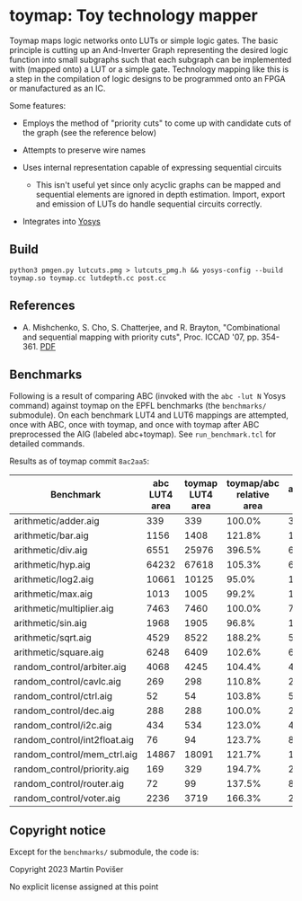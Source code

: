 # toymap: Toy technology mapper

Toymap maps logic networks onto LUTs or simple logic gates. The basic principle is cutting up an And-Inverter Graph representing the desired logic function into small subgraphs such that each subgraph can be implemented with (mapped onto) a LUT or a simple gate. Technology mapping like this is a step in the compilation of logic designs to be programmed onto an FPGA or manufactured as an IC.

Some features:

 * Employs the method of "priority cuts" to come up with candidate cuts of the graph (see the reference below)

 * Attempts to preserve wire names

 * Uses internal representation capable of expressing sequential circuits

     * This isn't useful yet since only acyclic graphs can be mapped and sequential elements are ignored in depth estimation. Import, export and emission of LUTs do handle sequential circuits correctly.

 * Integrates into [Yosys](https://github.com/yosysHQ/yosys)

## Build

    python3 pmgen.py lutcuts.pmg > lutcuts_pmg.h && yosys-config --build toymap.so toymap.cc lutdepth.cc post.cc

## References

 * A. Mishchenko, S. Cho, S. Chatterjee, and R. Brayton, "Combinational and sequential mapping with priority cuts", Proc. ICCAD '07, pp. 354-361. [PDF](https://people.eecs.berkeley.edu/~alanmi/publications/2007/iccad07_map.pdf)


## Benchmarks

Following is a result of comparing ABC (invoked with the `abc -lut N` Yosys command) against toymap on the EPFL benchmarks (the `benchmarks/` submodule). On each benchmark LUT4 and LUT6 mappings are attempted, once with ABC, once with toymap, and once with toymap after ABC preprocessed the AIG (labeled abc+toymap). See `run_benchmark.tcl` for detailed commands.

Results as of toymap commit `8ac2aa5`:


Benchmark | abc LUT4 area | toymap LUT4 area | toymap/abc relative area | abc+toymap LUT4 area | abc+toymap/abc relative area | abc LUT4 depth | toymap LUT4 depth | abc+toymap LUT4 depth | abc LUT6 area | toymap LUT6 area | toymap/abc relative area | abc+toymap LUT6 area | abc+toymap/abc relative area | abc LUT6 depth | toymap LUT6 depth | abc+toymap LUT6 depth | extra toymap args
---|---|---|---|--|--|--|--|--|--|--|--|--|--|--|--|--|--
arithmetic/adder.aig | 339 | 339 | 100.0% | 339 | 100.0% | 85 | 85 | 85 | 274 | 261 | 95.3% | 261 | 95.3% | 51 | 51 | 51 | 
arithmetic/bar.aig | 1156 | 1408 | 121.8% | 1284 | 111.1% | 6 | 6 | 6 | 512 | 512 | 100.0% | 512 | 100.0% | 4 | 4 | 4 | 
arithmetic/div.aig | 6551 | 25976 | 396.5% | 6837 | 104.4% | 1437 | 1443 | 1437 | 5048 | 21515 | 426.2% | 6286 | 124.5% | 860 | 864 | 860 | 
arithmetic/hyp.aig | 64232 | 67618 | 105.3% | 67390 | 104.9% | 8254 | 8259 | 8254 | 44985 | 48993 | 108.9% | 49032 | 109.0% | 4193 | 4198 | 4195 | 
arithmetic/log2.aig | 10661 | 10125 | 95.0% | 10076 | 94.5% | 126 | 126 | 126 | 7880 | 8609 | 109.3% | 8353 | 106.0% | 70 | 72 | 70 | 
arithmetic/max.aig | 1013 | 1005 | 99.2% | 1024 | 101.1% | 67 | 76 | 67 | 799 | 774 | 96.9% | 803 | 100.5% | 40 | 44 | 40 | 
arithmetic/multiplier.aig | 7463 | 7460 | 100.0% | 7467 | 100.1% | 87 | 87 | 87 | 5880 | 5891 | 100.2% | 5953 | 101.2% | 53 | 53 | 53 | 
arithmetic/sin.aig | 1968 | 1905 | 96.8% | 1937 | 98.4% | 56 | 60 | 56 | 1450 | 1417 | 97.7% | 1470 | 101.4% | 36 | 36 | 36 | 
arithmetic/sqrt.aig | 4529 | 8522 | 188.2% | 5215 | 115.1% | 1995 | 2015 | 1995 | 3183 | 5778 | 181.5% | 3766 | 118.3% | 1017 | 1033 | 1017 | 
arithmetic/square.aig | 6248 | 6409 | 102.6% | 6408 | 102.6% | 83 | 84 | 83 | 3928 | 3931 | 100.1% | 3946 | 100.5% | 50 | 50 | 50 | 
random_control/arbiter.aig | 4068 | 4245 | 104.4% | 4245 | 104.4% | 30 | 30 | 30 | 2719 | 2722 | 100.1% | 2722 | 100.1% | 18 | 18 | 18 | 
random_control/cavlc.aig | 269 | 298 | 110.8% | 295 | 109.7% | 6 | 6 | 6 | 107 | 118 | 110.3% | 119 | 111.2% | 4 | 4 | 4 | 
random_control/ctrl.aig | 52 | 54 | 103.8% | 58 | 111.5% | 3 | 3 | 3 | 29 | 28 | 96.6% | 29 | 100.0% | 2 | 2 | 2 | 
random_control/dec.aig | 288 | 288 | 100.0% | 288 | 100.0% | 2 | 2 | 2 | 287 | 275 | 95.8% | 272 | 94.8% | 2 | 2 | 2 | 
random_control/i2c.aig | 434 | 534 | 123.0% | 470 | 108.3% | 5 | 6 | 5 | 303 | 351 | 115.8% | 329 | 108.6% | 3 | 4 | 3 | 
random_control/int2float.aig | 76 | 94 | 123.7% | 85 | 111.8% | 6 | 6 | 6 | 41 | 51 | 124.4% | 46 | 112.2% | 4 | 3 | 4 | 
random_control/mem_ctrl.aig | 14867 | 18091 | 121.7% | 17444 | 117.3% | 36 | 40 | 36 | 9202 | 11919 | 129.5% | 11472 | 124.7% | 22 | 25 | 22 | 
random_control/priority.aig | 169 | 329 | 194.7% | 269 | 159.2% | 43 | 62 | 51 | 127 | 225 | 177.2% | 177 | 139.4% | 26 | 31 | 26 | 
random_control/router.aig | 72 | 99 | 137.5% | 88 | 122.2% | 9 | 10 | 9 | 40 | 76 | 190.0% | 60 | 150.0% | 6 | 7 | 6 | 
random_control/voter.aig | 2236 | 3719 | 166.3% | 2441 | 109.2% | 17 | 23 | 18 | 1461 | 2769 | 189.5% | 1501 | 102.7% | 12 | 16 | 13 | 


## Copyright notice

Except for the `benchmarks/` submodule, the code is:

Copyright 2023 Martin Povišer

No explicit license assigned at this point
